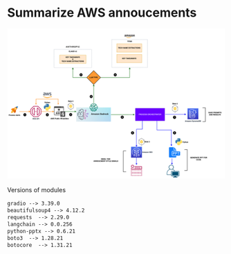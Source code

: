 # Summarize AWS annoucements 

![Architecture for the AWS annoucements](summarize_aws_annoucements/summarize.png)


Versions of modules
```
gradio --> 3.39.0
beautifulsoup4 --> 4.12.2
requests  --> 2.29.0
langchain --> 0.0.256
python-pptx --> 0.6.21
boto3  --> 1.28.21
botocore  --> 1.31.21
```




